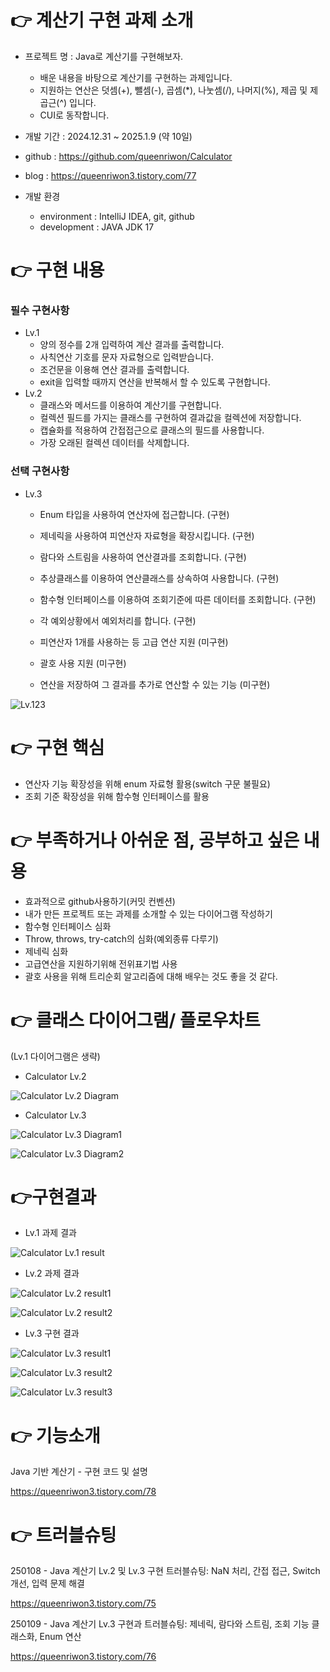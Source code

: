 # 👉 계산기 구현 과제 소개

* 프로젝트 명 : Java로 계산기를 구현해보자.
	* 배운 내용을 바탕으로 계산기를 구현하는 과제입니다.
	* 지원하는 연산은 덧셈(+), 뺄셈(-), 곱셈(*), 나눗셈(/), 나머지(%), 제곱 및 제곱근(^) 입니다.
	* CUI로 동작합니다.
* 개발 기간 : 2024.12.31 ~ 2025.1.9 (약 10일)

* github : <https://github.com/queenriwon/Calculator>
* blog : <https://queenriwon3.tistory.com/77>

* 개발 환경
	* environment : IntelliJ IDEA, git, github
	* development : JAVA JDK 17





# 👉 구현 내용

### 필수 구현사항

* Lv.1
	* 양의 정수를 2개 입력하여 계산 결과를 출력합니다.
	* 사칙연산 기호를 문자 자료형으로 입력받습니다.
	* 조건문을 이용해 연산 결과를 출력합니다.
	* exit을 입력할 때까지 연산을 반복해서 할 수 있도록 구현합니다.
* Lv.2
	* 클래스와 메서드를 이용하여 계산기를 구현합니다.
	* 컬렉션 필드를 가지는 클래스를 구현하여 결과값을 컬렉션에 저장합니다.
	* 캡슐화를 적용하여 간접접근으로 클래스의 필드를 사용합니다.
	* 가장 오래된 컬렉션 데이터를 삭제합니다.


### 선택 구현사항

* Lv.3
	* Enum 타입을 사용하여 연산자에 접근합니다. (구현)
	* 제네릭을 사용하여 피연산자 자료형을 확장시킵니다. (구현)
	* 람다와 스트림을 사용하여 연산결과를 조회합니다. (구현)

	* 추상클래스를 이용하여 연산클래스를 상속하여 사용합니다. (구현)
	* 함수형 인터페이스를 이용하여 조회기준에 따른 데이터를 조회합니다. (구현)
	* 각 예외상황에서 예외처리를 합니다. (구현)

	* 피연산자 1개를 사용하는 등 고급 연산 지원 (미구현)
	* 괄호 사용 지원 (미구현)
	* 연산을 저장하여 그 결과를 추가로 연산할 수 있는 기능 (미구현)


![Lv.123](https://img1.daumcdn.net/thumb/R1280x0/?scode=mtistory2&fname=https%3A%2F%2Fblog.kakaocdn.net%2Fdn%2FQ4Cpb%2FbtsLJnhgThR%2FD6LobGK8MlSOk3sszLj5mK%2Fimg.png)








# 👉 구현 핵심
* 연산자 기능 확장성을 위해 enum 자료형 활용(switch 구문 불필요)
* 조회 기준 확장성을 위해 함수형 인터페이스를 활용




# 👉 부족하거나 아쉬운 점, 공부하고 싶은 내용
* 효과적으로 github사용하기(커밋 컨벤션)
* 내가 만든 프로젝트 또는 과제를 소개할 수 있는 다이어그램 작성하기
* 함수형 인터페이스 심화
* Throw, throws, try-catch의 심화(예외종류 다루기)
* 제네릭 심화
* 고급연산을 지원하기위해 전위표기법 사용
* 괄호 사용을 위해 트리순회 알고리즘에 대해 배우는 것도 좋을 것 같다.








# 👉 클래스 다이어그램/ 플로우차트

(Lv.1 다이어그램은 생략)

* Calculator Lv.2 

![Calculator Lv.2 Diagram](https://img1.daumcdn.net/thumb/R1280x0/?scode=mtistory2&fname=https%3A%2F%2Fblog.kakaocdn.net%2Fdn%2FQ4Cpb%2FbtsLJnhgThR%2FD6LobGK8MlSOk3sszLj5mK%2Fimg.png)


* Calculator Lv.3

![Calculator Lv.3 Diagram1](https://img1.daumcdn.net/thumb/R1280x0/?scode=mtistory2&fname=https%3A%2F%2Fblog.kakaocdn.net%2Fdn%2Fospom%2FbtsLJDxjJ9Q%2FbKyIDFR1ZWkR2xA2AUR9N1%2Fimg.png)

![Calculator Lv.3 Diagram2](https://img1.daumcdn.net/thumb/R1280x0/?scode=mtistory2&fname=https%3A%2F%2Fblog.kakaocdn.net%2Fdn%2FDv2W0%2FbtsLHNVJSn4%2FAJYj5tdocU4NyCCscCpNh1%2Fimg.png)







# 👉구현결과

* Lv.1 과제 결과

![Calculator Lv.1 result](https://img1.daumcdn.net/thumb/R1280x0/?scode=mtistory2&fname=https%3A%2F%2Fblog.kakaocdn.net%2Fdn%2F28xn6%2FbtsLIe6RLPM%2FdbXu0Xos2156SSjKWUGuZ1%2Fimg.png)



* Lv.2 과제 결과

![Calculator Lv.2 result1](https://img1.daumcdn.net/thumb/R1280x0/?scode=mtistory2&fname=https%3A%2F%2Fblog.kakaocdn.net%2Fdn%2FdCDSUh%2FbtsLHRc1UAE%2FMRo1ZGuekDZlvD340vAJ3k%2Fimg.png)

![Calculator Lv.2 result2](https://img1.daumcdn.net/thumb/R1280x0/?scode=mtistory2&fname=https%3A%2F%2Fblog.kakaocdn.net%2Fdn%2FvxHQF%2FbtsLJEiIXCX%2FwHPAFOpsYmOM5W0fPLKPT0%2Fimg.png)






* Lv.3 구현 결과

![Calculator Lv.3 result1](https://img1.daumcdn.net/thumb/R1280x0/?scode=mtistory2&fname=https%3A%2F%2Fblog.kakaocdn.net%2Fdn%2F0pCT9%2FbtsLIO0Lp9F%2FIdAUspmzUDQ0am1hqVoaVk%2Fimg.png)

![Calculator Lv.3 result2](https://img1.daumcdn.net/thumb/R1280x0/?scode=mtistory2&fname=https%3A%2F%2Fblog.kakaocdn.net%2Fdn%2FbU4Pt9%2FbtsLIBAwQTH%2FmC0V7Y7PIT7NSxaYCg3dP1%2Fimg.png)

![Calculator Lv.3 result3](https://img1.daumcdn.net/thumb/R1280x0/?scode=mtistory2&fname=https%3A%2F%2Fblog.kakaocdn.net%2Fdn%2F327xb%2FbtsLHQkSeAR%2FhWjlfhT8Vk4xrRH53Cf6xk%2Fimg.png)






# 👉 기능소개

Java 기반 계산기 - 구현 코드 및 설명

<https://queenriwon3.tistory.com/78>





# 👉 트러블슈팅


250108 - Java 계산기 Lv.2 및 Lv.3 구현 트러블슈팅: NaN 처리, 간접 접근, Switch 개선, 입력 문제 해결

<https://queenriwon3.tistory.com/75>


250109 - Java 계산기 Lv.3 구현과 트러블슈팅: 제네릭, 람다와 스트림, 조회 기능 클래스화, Enum 연산

<https://queenriwon3.tistory.com/76>

